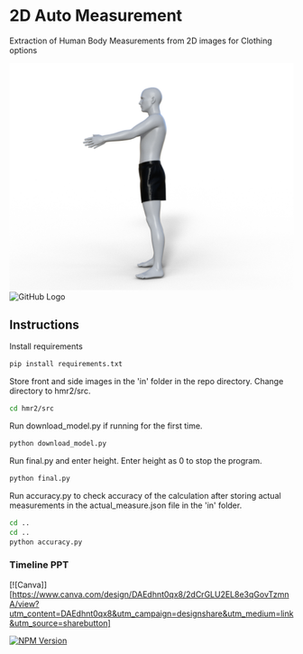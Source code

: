 <!-- Instructions to run the program:

-> Store front and side images in the 'in' folder in the repo directory.
-> Change directory to hmr2/src
-> Run download_model.py if running for the first time.
-> Run final.py and enter height. Enter height as 0 to stop the program.
-> Output is stored in the 'out' folder in the repo directory.
-> accuracy.py in the repo directory can be used to check accuracy of the calculation if actual measurements 
    are stored in the actual_measure.json file in the 'in' folder. -->

# 2D Auto Measurement
Extraction of Human Body Measurements from 2D images for Clothing options

<!-- ![](header.png)
![](sample_data\Pose_3d_model\side view.png)
![](sample_data\Pose_3d_model\front view.png) -->
![Images of Sample pose](/sample_data/Pose_3d_model/side_view.png "Sample Pose")
![GitHub Logo](/images/github-logo.png)
## Instructions

Install requirements
```sh
pip install requirements.txt
```
Store front and side images in the 'in' folder in the repo directory.
Change directory to hmr2/src.
```sh
cd hmr2/src
```
Run download_model.py if running for the first time.
```sh
python download_model.py
```
Run final.py and enter height. Enter height as 0 to stop the program.
```sh
python final.py
```
Run accuracy.py to check accuracy of the calculation after storing actual measurements in the actual_measure.json file in the 'in' folder.
```sh
cd .. 
cd ..
python accuracy.py
```

### Timeline PPT
[![Canva]][https://www.canva.com/design/DAEdhnt0qx8/2dCrGLU2EL8e3qGovTzmnA/view?utm_content=DAEdhnt0qx8&utm_campaign=designshare&utm_medium=link&utm_source=sharebutton]

[![NPM Version][npm-image]][npm-url]

<!-- Markdown link & img dfn's -->
[npm-image]: https://img.shields.io/npm/v/datadog-metrics.svg?style=flat-square
[npm-url]: https://npmjs.org/package/datadog-metrics